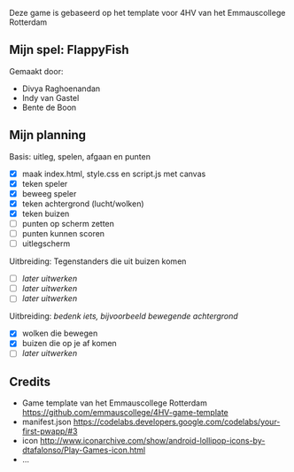 Deze game is gebaseerd op het template voor 4HV van het Emmauscollege Rotterdam

## Mijn spel: FlappyFish
Gemaakt door:
- Divya Raghoenandan
- Indy van Gastel
- Bente de Boon

## Mijn planning

Basis: uitleg, spelen, afgaan en punten
- [x] maak index.html, style.css en script.js met canvas
- [x] teken speler
- [x] beweeg speler
- [x] teken achtergrond (lucht/wolken)
- [x] teken buizen
- [ ] punten op scherm zetten
- [ ] punten kunnen scoren
- [ ] uitlegscherm

Uitbreiding: Tegenstanders die uit buizen komen
- [ ] *later uitwerken*
- [ ] *later uitwerken*
- [ ] *later uitwerken*

Uitbreiding: *bedenk iets, bijvoorbeeld bewegende achtergrond*
- [x] wolken die bewegen
- [x] buizen die op je af komen
- [ ] *later uitwerken*

## Credits
- Game template van het Emmauscollege Rotterdam https://github.com/emmauscollege/4HV-game-template
- manifest.json https://codelabs.developers.google.com/codelabs/your-first-pwapp/#3
- icon http://www.iconarchive.com/show/android-lollipop-icons-by-dtafalonso/Play-Games-icon.html
- ...
